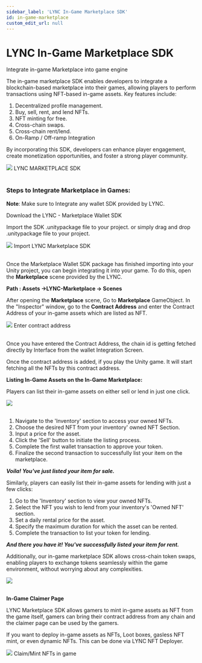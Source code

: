 ```yaml
---
sidebar_label: 'LYNC In-Game Marketplace SDK'
id: in-game-marketplace
custom_edit_url: null
---
```


# LYNC In-Game Marketplace SDK

<span className="text-lg text-[rgb(192,192,192)]">Integrate in-game Marketplace into game engine</span>

The in-game marketplace SDK enables developers to integrate a blockchain-based marketplace into their games, allowing players to perform transactions using NFT-based in-game assets. Key features include:

1. Decentralized profile management.
2. Buy, sell, rent, and lend NFTs.
3. NFT minting for free.
4. Cross-chain swaps.
5. Cross-chain rent/lend.
6. On-Ramp / Off-ramp Integration

By incorporating this SDK, developers can enhance player engagement, create monetization opportunities, and foster a strong player community.

<div className="flex flex-col items-center">
    <img className="w-[80%]" src="/img/PRODUCTS/in-game-marketplace/in-game-marketplace.avif"/>
    <span className="font-bold text-[rgb(192,192,192)]">LYNC MARKETPLACE SDK</span>
</div>
<br/>

### Steps to Integrate Marketplace in Games:
**Note**: Make sure to Integrate any wallet SDK provided by LYNC.

Download the LYNC - Marketplace Wallet SDK

Import the SDK .unitypackage file to your project. or simply drag and drop .unitypackage file to your project.

<div className="flex flex-col items-center">
    <img className="w-[80%]" src="/img/PRODUCTS/in-game-marketplace/in-game-marketplace-1.png"/>
    <span className="font-bold text-[rgb(192,192,192)]">Import LYNC Marketplace SDK</span>
</div>
<br/>

Once the Marketplace Wallet SDK package has finished importing into your Unity project, you can begin integrating it into your game. To do this, open the **Marketplace** scene provided by the LYNC.

**Path : Assets ->LYNC-Marketplace -> Scenes**

After opening the **Marketplace** scene, Go to **Marketplace** GameObject. In the "Inspector" window, go to the **Contract Address** and enter the Contract Address of your in-game assets which are listed as NFT.

<div className="flex flex-col items-center">
    <img className="w-[80%]" src="/img/PRODUCTS/in-game-marketplace/in-game-marketplace-2.avif"/>
    <span className="font-bold text-[rgb(192,192,192)]">Enter contract address</span>
</div>
<br/>

Once you have entered the Contract Address, the chain id is getting fetched directly by Interface from the wallet Integration Screen.

Once the contract address is added, if you play the Unity game. It will start fetching all the NFTs by this contract address.

**Listing In-Game Assets on the In-Game Marketplace:**

Players can list their in-game assets on either sell or lend in just one click.

<div className="flex flex-col items-center">
    <img className="w-[80%]" src="/img/PRODUCTS/in-game-marketplace/in-game-marketplace-3.avif"/>
    <!-- <span className="font-bold text-[rgb(192,192,192)]">Enter contract address</span> -->
</div>
<br/>


1. Navigate to the 'Inventory' section to access your owned NFTs.
2. Choose the desired NFT from your inventory' owned NFT Section.
3. Input a price for the asset.
4. Click the 'Sell' button to initiate the listing process.
5. Complete the first wallet transaction to approve your token.
6. Finalize the second transaction to successfully list your item on the marketplace.

***Voila! You've just listed your item for sale.***

Similarly, players can easily list their in-game assets for lending with just a few clicks:

1. Go to the 'Inventory' section to view your owned NFTs.
2. Select the NFT you wish to lend from your inventory's 'Owned NFT' section.
3. Set a daily rental price for the asset.
4. Specify the maximum duration for which the asset can be rented.
5. Complete the transaction to list your token for lending.

***And there you have it! You've successfully listed your item for rent.***

Additionally, our in-game marketplace SDK allows cross-chain token swaps, enabling players to exchange tokens seamlessly within the game environment, without worrying about any complexities.

<div className="flex flex-col items-center">
    <img className="w-[80%]" src="/img/PRODUCTS/in-game-marketplace/in-game-marketplace-4.avif"/>
    <!-- <span className="font-bold text-[rgb(192,192,192)]">Enter contract address</span> -->
</div>
<br/>

**In-Game Claimer Page**

LYNC Marketplace SDK allows gamers to mint in-game assets as NFT from the game itself, gamers can bring their contract address from any chain and the claimer page can be used by the gamers.

If you want to deploy in-game assets as NFTs, Loot boxes, gasless NFT mint, or even dynamic NFTs. This can be done via LYNC NFT Deployer. 

<div className="flex flex-col items-center">
    <img className="w-[80%]" src="/img/PRODUCTS/in-game-marketplace/in-game-marketplace-5.avif"/>
    <span className="font-bold text-[rgb(192,192,192)]">Claim/Mint NFTs in game</span>
</div>
<br/>